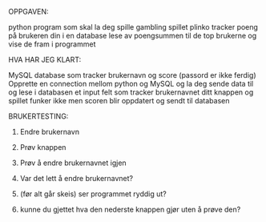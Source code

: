 OPPGAVEN:

python program som skal la deg spille gambling spillet plinko
tracker poeng på brukeren din i en database
lese av poengsummen til de top brukerne og vise de fram i programmet



HVA HAR JEG KLART:

MySQL database som tracker brukernavn og score (passord er ikke ferdig)
Opprette en connection mellom python og MySQL og la deg sende data til og lese i databasen
et input felt som tracker brukernavnet ditt
knappen og spillet funker ikke men scoren blir oppdatert og sendt til databasen



BRUKERTESTING:
1. Endre brukernavn
2. Prøv knappen
3. Prøv å endre brukernavnet igjen

1. Var det lett å endre brukernavnet?
2. (før alt går skeis) ser programmet ryddig ut?
3. kunne du gjettet hva den nederste knappen gjør uten å prøve den?

